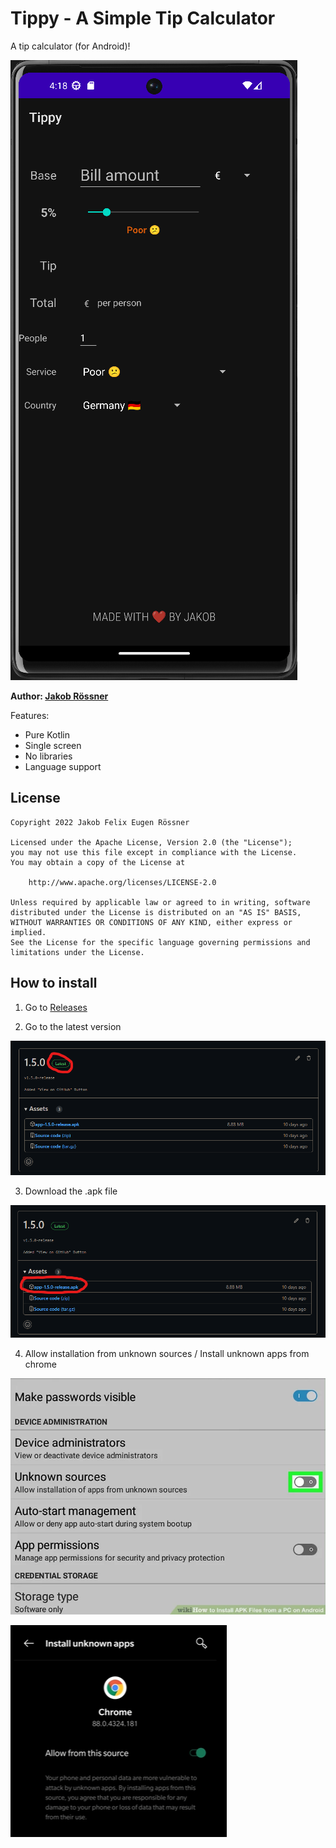 # Tippy - A Simple Tip Calculator
A tip calculator (for Android)!

![Tippy](Images/README%20Image%20v2.1.png)

****Author:** [Jakob Rössner](https://www.roessner.tech)**

Features:
- Pure Kotlin
- Single screen
- No libraries
- Language support

## License

    Copyright 2022 Jakob Felix Eugen Rössner
    
    Licensed under the Apache License, Version 2.0 (the "License");
    you may not use this file except in compliance with the License.
    You may obtain a copy of the License at
    
        http://www.apache.org/licenses/LICENSE-2.0
    
    Unless required by applicable law or agreed to in writing, software
    distributed under the License is distributed on an "AS IS" BASIS,
    WITHOUT WARRANTIES OR CONDITIONS OF ANY KIND, either express or implied.
    See the License for the specific language governing permissions and
    limitations under the License.

## How to install

1. Go to [Releases](https://github.com/FleetAdmiralJakob/Tippy/releases)

2. Go to the latest version 

![2](Images/2.png)

3. Download the .apk file

![3](Images/3.png)

4. Allow installation from unknown sources / Install unknown apps from chrome

![4.1](Images/4.1.png)

![4.2](Images/4.2.png)

